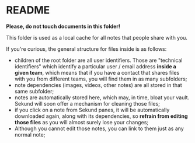 # README
**Please, do not touch documents in this folder!**

This folder is used as a local cache for all notes that people share with you.

If you're curious, the general structure for files inside is as follows:

- children of the root folder are all user identifiers. Those are "technical identifiers" which identify a particular user / email address __inside a given team__, which means that if you have a contact that shares files with you from different teams, you will find them in as many subfolders;
- note dependencies (images, videos, other notes) are all stored in that same subfolder;
- notes are automatically stored here, which may, in time, bloat your vault. Sekund will soon offer a mechanism for cleaning those files;
- if you click on a note from Sekund panes, it will be automatically downloaded again, along with its dependencies, so __refrain from editing those files__ as you will almost surely lose your changes;
- Although you cannot edit those notes, you can link to them just as any normal note;


